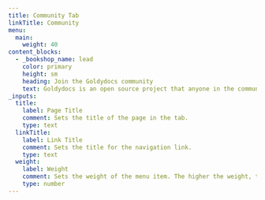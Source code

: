 ```yaml
---
title: Community Tab
linkTitle: Community
menu:
  main:
    weight: 40
content_blocks:
  - _bookshop_name: lead
    color: primary
    height: sm
    heading: Join the Goldydocs community
    text: Goldydocs is an open source project that anyone in the community can use, improve, and enjoy. We'd love you to join us! Here's a few ways to find out what's happening and get involved. If you want to update the content of these links below, update the sites config.toml. This will also update the footer links.
_inputs:
  title:
    label: Page Title
    comment: Sets the title of the page in the tab.
    type: text
  linkTitle:
    label: Link Title
    comment: Sets the title for the navigation link.
    type: text
  weight:
    label: Weight
    comment: Sets the weight of the menu item. The higher the weight, the further down the menu item is.
    type: number
---
```


<!--add blocks of content here to add more sections to the community page -->
